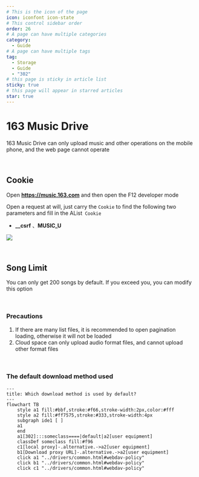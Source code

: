 ```yaml
---
# This is the icon of the page
icon: iconfont icon-state
# This control sidebar order
order: 26
# A page can have multiple categories
category:
  - Guide
# A page can have multiple tags
tag:
  - Storage
  - Guide
  - "302"
# this page is sticky in article list
sticky: true
# this page will appear in starred articles
star: true
---
```


# 163 Music Drive

163 Music Drive can only upload music and other operations on the mobile phone, and the web page cannot operate

<br/>



## **Cookie**

Open **https://music.163.com** and then open the F12 developer mode

Open a request at will, just carry the `Cookie` to find the following two parameters and fill in the AList` Cookie`

- **__csrf** 、**MUSIC_U**

![](/img/drivers/163/163_cookie.png)

<br/>



## **Song Limit**

You can only get 200 songs by default. If you exceed you, you can modify this option

<br/>



### **Precautions**

1. If there are many list files, it is recommended to open pagination loading, otherwise it will not be loaded
2. Cloud space can only upload audio format files, and cannot upload other format files

<br/>



### **The default download method used**

```mermaid
---
title: Which download method is used by default?
---
flowchart TB
    style a1 fill:#bbf,stroke:#f66,stroke-width:2px,color:#fff
    style a2 fill:#ff7575,stroke:#333,stroke-width:4px
    subgraph ide1 [ ]
    a1
    end
    a1[302]:::someclass====|default|a2[user equipment]
    classDef someclass fill:#f96
    c1[local proxy]-.alternative.->a2[user equipment]
    b1[Download proxy URL]-.alternative.->a2[user equipment]
    click a1 "../drivers/common.html#webdav-policy"
    click b1 "../drivers/common.html#webdav-policy"
    click c1 "../drivers/common.html#webdav-policy"
```
